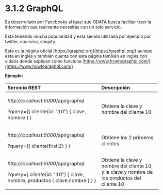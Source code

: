 # 3.1.2 GraphQL

Es desarrollado por Facebooky al igual que ODATA busca facilitar traer la información que realmente necesitas con un solo servicio.

Esta teniendo mucha popularidad y esta siendo utilizada por ejemplo por twitter, coursera, shopify.

Esta es la página oficial [https://graphql.org](https://graphql.org/) aunque esta en inglés y también cuenta con esta página también en inglés con videos donde explican como funciona [https://www.howtographql.com/](https://www.howtographql.com/)

**Ejemplo:**

<table>
  <thead>
    <tr>
      <th style="text-align:left">Servicio REST</th>
      <th style="text-align:left">Descripci&#xF3;n</th>
    </tr>
  </thead>
  <tbody>
    <tr>
      <td style="text-align:left">
        <p><em>http://localhost:5000</em>/api/graphql</p>
        <p>?query={{ cliente(id: &quot;10&quot;) { clave, nombre } }</p>
      </td>
      <td style="text-align:left">Obtiene la clave y nombre del cliente 10</td>
    </tr>
    <tr>
      <td style="text-align:left">
        <p><em>http://localhost:5000</em>/api/graphql</p>
        <p>?query={{ cliente(first:2) } }</p>
      </td>
      <td style="text-align:left">Obtiene los 2 primeros clientes</td>
    </tr>
    <tr>
      <td style="text-align:left">
        <p><em>http://localhost:5000</em>/api/graphql</p>
        <p>?query={ <em>cliente</em>(id: &quot;10&quot;) { clave, nombre, productos
          { clave,nombre } } }</p>
      </td>
      <td style="text-align:left">Obtiene la clave y nombre del cliente 10, y la clave y nombre de los productos
        del cliente 10</td>
    </tr>
  </tbody>
</table>